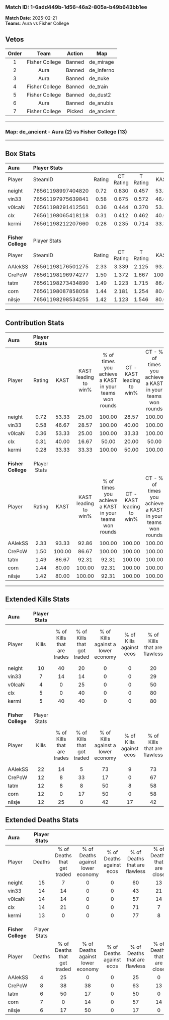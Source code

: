 ### Match ID: 1-6add449b-1d56-46a2-805a-b49b643bb1ee  
**Match Date**: 2025-02-21  
**Teams**: Aura vs Fisher College  

## Vetos  

| Order | Team | Action | Map |
| :---: | :--: | :----: | --- |
| 1 | Fisher College | Banned | de_mirage |
| 2 | Aura | Banned | de_inferno |
| 3 | Aura | Banned | de_nuke |
| 4 | Fisher College | Banned | de_train |
| 5 | Fisher College | Banned | de_dust2 |
| 6 | Aura | Banned | de_anubis |
| 7 | Fisher College | Picked | de_ancient |

---  

### **Map**: de_ancient - Aura (2) vs Fisher College (13)  
---  

## Box Stats  

| **Aura**           | Player Stats      |        |           |          |        |       |       |         |        |      |     |
| :- | :- | :-: | :-: | :-: | :-: | :-: | :-: | :-: | :-: | :-: | :-: |
| Player             | SteamID           | Rating | CT Rating | T Rating |  KAST  |  ADR  | Kills | Assists | Deaths | K/D  | HS% |
| neight             | 76561198997404820 |  0.72  |   0.830   |  0.457   | 53.33  | 64.3  |  10   |    3    |   15   | 0.67 | 80  |
| vin33              | 76561197975639841 |  0.58  |   0.675   |  0.572   | 46.67  | 76.8  |   7   |    4    |   14   | 0.50 | 42  |
| v0lcaN             | 76561198291412561 |  0.36  |   0.444   |  0.370   | 53.33  | 48.2  |   4   |    3    |   14   | 0.29 | 75  |
| clx                | 76561198065418118 |  0.31  |   0.412   |  0.462   | 40.00  | 52.0  |   5   |    0    |   14   | 0.36 | 40  |
| kermi              | 76561198212207660 |  0.28  |   0.235   |  0.714   | 33.33  | 45.0  |   5   |    1    |   13   | 0.38 | 60  |
|                    |                   |        |           |          |        |       |       |         |        |      |     |
|                    |                   |        |           |          |        |       |       |         |        |      |     |
|                    |                   |        |           |          |        |       |       |         |        |      |     |
| **Fisher College** | Player Stats      |        |           |          |        |       |       |         |        |      |     |
| Player             | SteamID           | Rating | CT Rating | T Rating |  KAST  |  ADR  | Kills | Assists | Deaths | K/D  | HS% |
| AAlekSS            | 76561198176501275 |  2.33  |   3.339   |  2.125   | 93.33  | 130.4 |  22   |    6    |   4    | 5.50 | 36  |
| CrePoW             | 76561198196974277 |  1.50  |   1.372   |  1.667   | 100.00 | 81.5  |  12   |    6    |   8    | 1.50 | 50  |
| tatm               | 76561198273434890 |  1.49  |   1.223   |  1.715   | 86.67  | 88.1  |  12   |    6    |   6    | 2.00 | 66  |
| corn               | 76561198087858058 |  1.44  |   2.181   |  1.254   | 80.00  | 91.0  |  12   |    9    |   7    | 1.71 | 41  |
| nilsje             | 76561198298534255 |  1.42  |   1.123   |  1.546   | 80.00  | 87.5  |  12   |    3    |   6    | 2.00 | 33  |
---  

## Contribution Stats  

| **Aura**           | Player Stats |        |                      |                                                        |                           |                                                             |                          |                                                            |
| :- | :-: | :-: | :-: | :-: | :-: | :-: | :-: | :-: |
| Player             |    Rating    |  KAST  | KAST leading to win% | % of times you achieve a KAST in your teams won rounds | CT - KAST leading to win% | CT - % of times you achieve a KAST in your teams won rounds | T - KAST leading to win% | T - % of times you achieve a KAST in your teams won rounds |
| neight             |     0.72     | 53.33  |        25.00         |                         100.00                         |           28.57           |                           100.00                            |           0.00           |                            0.00                            |
| vin33              |     0.58     | 46.67  |        28.57         |                         100.00                         |           40.00           |                           100.00                            |           0.00           |                            0.00                            |
| v0lcaN             |     0.36     | 53.33  |        25.00         |                         100.00                         |           33.33           |                           100.00                            |           0.00           |                            0.00                            |
| clx                |     0.31     | 40.00  |        16.67         |                         50.00                          |           20.00           |                            50.00                            |           0.00           |                            0.00                            |
| kermi              |     0.28     | 33.33  |        33.33         |                         100.00                         |           50.00           |                           100.00                            |           0.00           |                            0.00                            |
|                    |              |        |                      |                                                        |                           |                                                             |                          |                                                            |
|                    |              |        |                      |                                                        |                           |                                                             |                          |                                                            |
|                    |              |        |                      |                                                        |                           |                                                             |                          |                                                            |
| **Fisher College** | Player Stats |        |                      |                                                        |                           |                                                             |                          |                                                            |
| Player             |    Rating    |  KAST  | KAST leading to win% | % of times you achieve a KAST in your teams won rounds | CT - KAST leading to win% | CT - % of times you achieve a KAST in your teams won rounds | T - KAST leading to win% | T - % of times you achieve a KAST in your teams won rounds |
| AAlekSS            |     2.33     | 93.33  |        92.86         |                         100.00                         |          100.00           |                           100.00                            |          90.91           |                           100.00                           |
| CrePoW             |     1.50     | 100.00 |        86.67         |                         100.00                         |          100.00           |                           100.00                            |          83.33           |                           100.00                           |
| tatm               |     1.49     | 86.67  |        92.31         |                         92.31                          |          100.00           |                           100.00                            |          90.00           |                           90.00                            |
| corn               |     1.44     | 80.00  |        100.00        |                         92.31                          |          100.00           |                           100.00                            |          100.00          |                           90.00                            |
| nilsje             |     1.42     | 80.00  |        100.00        |                         92.31                          |          100.00           |                           100.00                            |          100.00          |                           90.00                            |
---  

## Extended Kills Stats  

| **Aura**           | Player Stats |                            |                            |                                    |                         |                              |                                 |                                       |                    |           |
| :- | :-: | :-: | :-: | :-: | :-: | :-: | :-: | :-: | :-: | :-: |
| Player             |    Kills     | % of Kills that are trades | % of Kills that got traded | % of Kills against a lower economy | % of Kills against ecos | % of Kills that are flawless | % of Kills that are close duels | % of Kills that are assisted by flash | Pistol Round Kills | AWP Kills |
| neight             |      10      |             40             |             20             |                 0                  |            0            |              20              |                0                |                   0                   |         0          |     3     |
| vin33              |      7       |             14             |             14             |                 0                  |            0            |              29              |               14                |                  14                   |         0          |     1     |
| v0lcaN             |      4       |             0              |             25             |                 0                  |            0            |              50              |                0                |                   0                   |         0          |     1     |
| clx                |      5       |             0              |             40             |                 0                  |            0            |              80              |                0                |                   0                   |         1          |     2     |
| kermi              |      5       |             40             |             40             |                 0                  |            0            |              80              |               20                |                   0                   |         0          |     1     |
|                    |              |                            |                            |                                    |                         |                              |                                 |                                       |                    |           |
|                    |              |                            |                            |                                    |                         |                              |                                 |                                       |                    |           |
|                    |              |                            |                            |                                    |                         |                              |                                 |                                       |                    |           |
| **Fisher College** | Player Stats |                            |                            |                                    |                         |                              |                                 |                                       |                    |           |
| Player             |    Kills     | % of Kills that are trades | % of Kills that got traded | % of Kills against a lower economy | % of Kills against ecos | % of Kills that are flawless | % of Kills that are close duels | % of Kills that are assisted by flash | Pistol Round Kills | AWP Kills |
| AAlekSS            |      22      |             14             |             5              |                 73                 |            9            |              73              |                0                |                   0                   |         0          |     2     |
| CrePoW             |      12      |             8              |             33             |                 17                 |            0            |              67              |               25                |                   0                   |         0          |     2     |
| tatm               |      12      |             8              |             8              |                 50                 |            8            |              58              |               17                |                  25                   |         0          |     0     |
| corn               |      12      |             0              |             17             |                 50                 |            0            |              58              |               17                |                   0                   |         0          |     2     |
| nilsje             |      12      |             25             |             0              |                 42                 |           17            |              42              |               17                |                   8                   |         0          |     4     |
## Extended Deaths Stats  

| **Aura**           | Player Stats |                             |                                   |                          |                               |                            |                           |               |
| :- | :-: | :-: | :-: | :-: | :-: | :-: | :-: | :-: |
| Player             |    Deaths    | % of Deaths that get traded | % of Deaths against lower economy | % of Deaths against ecos | % of Deaths that are flawless | % of Deaths that are close | % of Deaths while blinded | Deaths to AWP |
| neight             |      15      |              7              |                 0                 |            0             |              60               |             13             |             0             |       0       |
| vin33              |      14      |             14              |                 0                 |            0             |              43               |             21             |             7             |       0       |
| v0lcaN             |      14      |             14              |                 0                 |            0             |              57               |             14             |             7             |       0       |
| clx                |      14      |             21              |                 0                 |            0             |              71               |             7              |             7             |       0       |
| kermi              |      13      |              0              |                 0                 |            0             |              77               |             8              |             8             |       0       |
|                    |              |                             |                                   |                          |                               |                            |                           |               |
|                    |              |                             |                                   |                          |                               |                            |                           |               |
|                    |              |                             |                                   |                          |                               |                            |                           |               |
| **Fisher College** | Player Stats |                             |                                   |                          |                               |                            |                           |               |
| Player             |    Deaths    | % of Deaths that get traded | % of Deaths against lower economy | % of Deaths against ecos | % of Deaths that are flawless | % of Deaths that are close | % of Deaths while blinded | Deaths to AWP |
| AAlekSS            |      4       |             25              |                 0                 |            0             |              25               |             0              |             0             |       0       |
| CrePoW             |      8       |             38              |                38                 |            0             |              63               |             13             |             0             |       0       |
| tatm               |      6       |             50              |                17                 |            0             |              50               |             0              |             0             |       0       |
| corn               |      7       |              0              |                14                 |            0             |              57               |             14             |            14             |       1       |
| nilsje             |      6       |             17              |                50                 |            0             |              17               |             0              |             0             |       0       |
